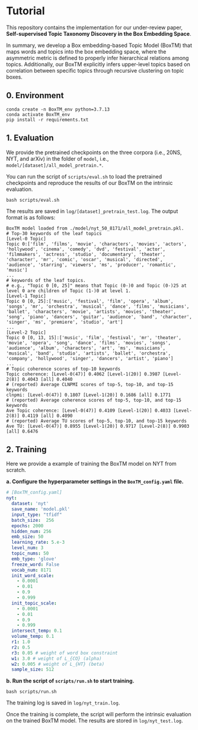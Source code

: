 # Tutorial

This repository contains the implementation for our under-review paper, **Self-supervised Topic Taxonomy Discovery in the Box Embedding Space**.

In summary, we develop a Box embedding-based Topic Model (BoxTM) that maps words and topics into the box embedding space, where the asymmetric metric is defined to properly infer hierarchical relations among topics. Additionally, our BoxTM explicitly infers upper-level topics based on correlation between specific topics through recursive clustering on topic boxes.



## 0. Environment

```
conda create -n BoxTM_env python=3.7.13
conda activate BoxTM_env
pip install -r requirements.txt
```



## 1. Evaluation

We provide the pretrained checkpoints on the three corpora (i.e., 20NS, NYT, and arXiv) in the folder of `model`, i.e., `model/[dataset]/all_model_pretrain.*`.

You can run the script of `scripts/eval.sh` to load the pretrained checkpoints and  reproduce the results of our BoxTM on the intrinsic evaluation.

```
bash scripts/eval.sh
```

The results are saved in `log/[dataset]_pretrain_test.log`. The output format is as follows:

```
BoxTM model loaded from ./model/nyt_50_8171/all_model_pretrain.pkl.
# Top-30 keywords of the leaf topics
[Level-0 Topic]
Topic 0:['film', 'films', 'movie', 'characters', 'movies', 'actors', 'hollywood', 'cinema', 'comedy', 'dvd', 'festival', 'actor', 'filmmakers', 'actress', 'studio', 'documentary', 'theater', 'character', 'mr', 'comic', 'oscar', 'musical', 'directed', 'audience', 'starring', 'viewers', 'ms', 'producer', 'romantic', 'music']
...
# keywords of the leaf topics.
# e.g., "Topic 0 [0, 25]" means that Topic (0-)0 and Topic (0-)25 at level 0 are children of Topic (1-)0 at level 1.
[Level-1 Topic]
Topic 0 [0, 25]:['music', 'festival', 'film', 'opera', 'album', 'songs', 'mr', 'orchestra', 'musical', 'dance', 'films', 'musicians', 'ballet', 'characters', 'movie', 'artists', 'movies', 'theater', 'song', 'piano', 'dancers', 'guitar', 'audience', 'band', 'character', 'singer', 'ms', 'premiere', 'studio', 'art']
...
[Level-2 Topic]
Topic 0 [0, 13, 15]:['music', 'film', 'festival', 'mr', 'theater', 'movie', 'opera', 'song', 'dance', 'films', 'movies', 'songs', 'audience', 'album', 'characters', 'art', 'ms', 'musicians', 'musical', 'band', 'studio', 'artists', 'ballet', 'orchestra', 'company', 'hollywood', 'singer', 'dancers', 'artist', 'piano']
...
# Topic coherence scores of top-10 keywords
Topic coherence: [Level-0(47)] 0.4062 [Level-1(20)] 0.3987 [Level-2(8)] 0.4043 [all] 0.4040
# (reported) Average CLNPMI scores of top-5, top-10, and top-15 keywords
clnpmi: [Level-0(47)] 0.1807 [Level-1(20)] 0.1686 [all] 0.1771
# (reported) Average coherence scores of top-5, top-10, and top-15 keywords
Ave Topic coherence: [Level-0(47)] 0.4109 [Level-1(20)] 0.4033 [Level-2(8)] 0.4119 [all] 0.4090
# (reported) Average TU scores of top-5, top-10, and top-15 keywords
Ave TU: [Level-0(47)] 0.8955 [Level-1(20)] 0.9717 [Level-2(8)] 0.9903 [all] 0.6476
```



## 2. Training

Here we provide a example of training the BoxTM model on NYT from scratch.

**a. Configure the hyperparameter settings in the `BoxTM_config.yaml` file.** 

```yaml
# [BoxTM_config.yaml]
nyt:
  dataset: 'nyt'
  save_name: 'model.pkl'
  input_type: "tfidf"
  batch_size:  256
  epochs: 2000
  hidden_num: 256
  emb_size: 50
  learning_rate: 5.e-3
  level_num: 3
  topic_nums: 50
  emb_type: 'glove'
  freeze_word: False
  vocab_num: 8171
  init_word_scale:
    - 0.0001
    - 0.01
    - 0.9
    - 0.999
  init_topic_scale:
    - 0.0001
    - 0.01
    - 0.9
    - 0.999
  intersect_temp: 0.1
  volume_temp: 0.1
  r1: 1.0
  r2: 0.5
  r3: 0.05 # weight of word box constraint
  w1: 3.0 # weight of L_{CO} (alpha)
  w2: 0.005 # weight of L_{HT} (beta)
  sample_size: 512
```



**b. Run the script of `scripts/run.sh` to start training.**

```
bash scripts/run.sh
```

The training log is saved in `log/nyt_train.log`.

Once the training is complete, the script will perform the intrinsic evaluation on the trained BoxTM model. The results are stored in `log/nyt_test.log`.